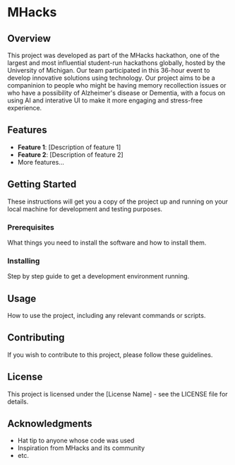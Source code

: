# MHacks

## Overview
This project was developed as part of the MHacks hackathon, one of the largest and most influential student-run hackathons globally, hosted by the University of Michigan. Our team participated in this 36-hour event to develop innovative solutions using technology. Our project aims to be a companinion to people who might be having memory recollection issues or who have a possibility of Alzheimer's disease or Dementia, with a focus on using AI and interative UI to make it more engaging and stress-free experience.

## Features
- **Feature 1**: [Description of feature 1]
- **Feature 2**: [Description of feature 2]
- More features...

## Getting Started
These instructions will get you a copy of the project up and running on your local machine for development and testing purposes.

### Prerequisites
What things you need to install the software and how to install them.


### Installing
Step by step guide to get a development environment running.


## Usage
How to use the project, including any relevant commands or scripts.


## Contributing
If you wish to contribute to this project, please follow these guidelines.

## License
This project is licensed under the [License Name] - see the LICENSE file for details.

## Acknowledgments
- Hat tip to anyone whose code was used
- Inspiration from MHacks and its community
- etc.


